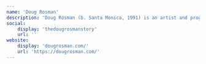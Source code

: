 ```yaml
---
name: 'Doug Rosman'
description: 'Doug Rosman (b. Santa Monica, 1991) is an artist and programmer working at the intersection of art and technology. He received his Bachelor of Arts in the Interdisciplinary Computing in the Arts Major at the University of California, San Diego in 2014, and his Master of Fine Arts in Art and Technology Studies from the School of the Art Institute of Chicago in 2019.'
social:
    display: 'thedougrosmanstory'
    url: ''
website:
    display: 'dougrosman.com/'
    url: 'https://dougrosman.com/'
---
```

